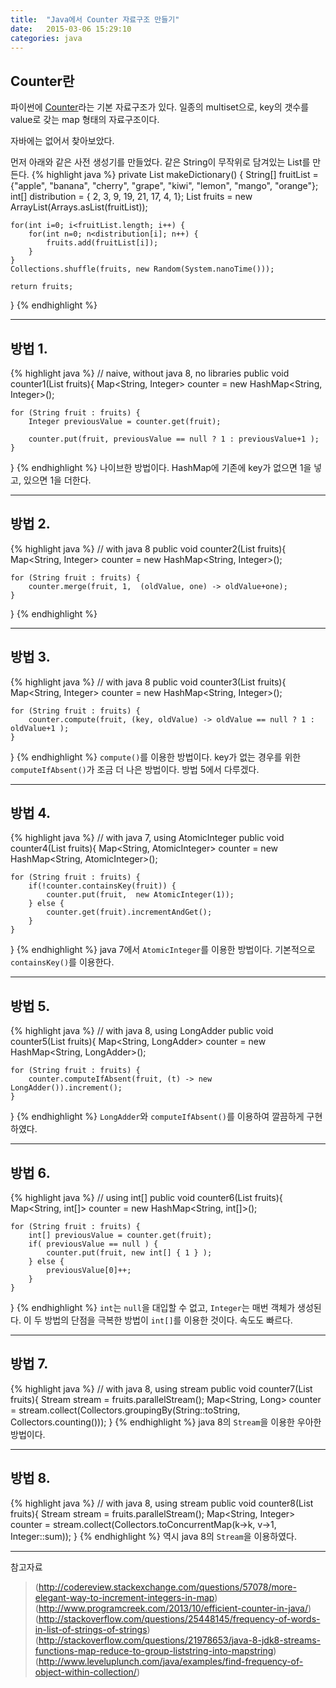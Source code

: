 ```yaml
---
title:  "Java에서 Counter 자료구조 만들기"
date:   2015-03-06 15:29:10
categories: java
---
```


## Counter란

파이썬에 [Counter](https://docs.python.org/2/library/collections.html#collections.Counter)라는 기본 자료구조가 있다. 일종의 multiset으로, key의 갯수를 value로 갖는 map 형태의 자료구조이다.
  
자바에는 없어서 찾아보았다.
  
먼저 아래와 같은 사전 생성기를 만들었다. 같은 String이 무작위로 담겨있는 List를 만든다.
{% highlight java %}
private List<String> makeDictionary() {
	String[] fruitList = {"apple", "banana", "cherry", "grape",
		"kiwi", "lemon", "mango", "orange"};
	int[] distribution = { 2, 3, 9, 19, 21, 17, 4, 1};
	List<String> fruits = new ArrayList<String>(Arrays.asList(fruitList));
	
	for(int i=0; i<fruitList.length; i++) {
		for(int n=0; n<distribution[i]; n++) {
			fruits.add(fruitList[i]);
		}
	}
	Collections.shuffle(fruits, new Random(System.nanoTime()));
	
	return fruits;
}
{% endhighlight %}
  
  
---
  
  
## 방법 1.
{% highlight java %}
// naive, without java 8, no libraries
public void counter1(List<String> fruits){
	Map<String, Integer> counter = new HashMap<String, Integer>();
	
	for (String fruit : fruits) {
		Integer previousValue = counter.get(fruit);
		
		counter.put(fruit, previousValue == null ? 1 : previousValue+1 );
	}
}
{% endhighlight %}
나이브한 방법이다. HashMap에 기존에 key가 없으면 1을 넣고, 있으면 1을 더한다.
  
  
---
  
  
## 방법 2.
{% highlight java %}
// with java 8
public void counter2(List<String> fruits){
	Map<String, Integer> counter = new HashMap<String, Integer>();
	
	for (String fruit : fruits) {
		counter.merge(fruit, 1,  (oldValue, one) -> oldValue+one);
	}
}
{% endhighlight %}
  
  
---
  
  
## 방법 3.
{% highlight java %}
// with java 8
public void counter3(List<String> fruits){
	Map<String, Integer> counter = new HashMap<String, Integer>();
	
	for (String fruit : fruits) {
		counter.compute(fruit, (key, oldValue) -> oldValue == null ? 1 : oldValue+1 );
	}		
}
{% endhighlight %}
`compute()`를 이용한 방법이다. key가 없는 경우를 위한 `computeIfAbsent()`가 조금 더 나은 방법이다. 방법 5에서 다루겠다.
  
  
---
  
  
## 방법 4.
{% highlight java %}
// with java 7, using AtomicInteger
public void counter4(List<String> fruits){
	Map<String, AtomicInteger> counter = new HashMap<String, AtomicInteger>();
	
	for (String fruit : fruits) {
		if(!counter.containsKey(fruit)) {
			counter.put(fruit,  new AtomicInteger(1));
		} else {
			counter.get(fruit).incrementAndGet();
		}
	}			
}
{% endhighlight %}
java 7에서 `AtomicInteger`를 이용한 방법이다. 기본적으로 `containsKey()`를 이용한다.
  
  
---
  
  
## 방법 5.
{% highlight java %}
// with java 8, using LongAdder
public void counter5(List<String> fruits){
	Map<String, LongAdder> counter = new HashMap<String, LongAdder>();
	
	for (String fruit : fruits) {
		counter.computeIfAbsent(fruit, (t) -> new LongAdder()).increment();
	}	
}
{% endhighlight %}
`LongAdder`와 `computeIfAbsent()`를 이용하여 깔끔하게 구현하였다.
  
  
---
  
  
## 방법 6.
{% highlight java %}
// using int[]
public void counter6(List<String> fruits){
	Map<String, int[]> counter = new HashMap<String, int[]>();
	
	for (String fruit : fruits) {
		int[] previousValue = counter.get(fruit);
		if( previousValue == null ) {
			counter.put(fruit, new int[] { 1 } );
		} else {
			previousValue[0]++;
		}
	}		
}
{% endhighlight %}
`int`는 `null`을 대입할 수 없고, `Integer`는 매번 객체가 생성된다. 이 두 방법의 단점을 극복한 방법이 `int[]`를 이용한 것이다. 속도도 빠르다.
  
  
---
  
  
## 방법 7.
{% highlight java %}
// with java 8, using stream
public void counter7(List<String> fruits){
	Stream<String> stream = fruits.parallelStream();
	Map<String, Long> counter = stream.collect(Collectors.groupingBy(String::toString, Collectors.counting()));
}
{% endhighlight %}
java 8의 `Stream`을 이용한 우아한 방법이다.
  
  
---
  
  
## 방법 8.
{% highlight java %}
// with java 8, using stream
public void counter8(List<String> fruits){
	Stream<String> stream = fruits.parallelStream();
	Map<String, Integer> counter = stream.collect(Collectors.toConcurrentMap(k->k, v->1, Integer::sum));
}
{% endhighlight %}
역시 java 8의 `Stream`을 이용하였다.

  
  
---
  
  
참고자료

> (http://codereview.stackexchange.com/questions/57078/more-elegant-way-to-increment-integers-in-map)
> (http://www.programcreek.com/2013/10/efficient-counter-in-java/)
> (http://stackoverflow.com/questions/25448145/frequency-of-words-in-list-of-strings-of-strings)
> (http://stackoverflow.com/questions/21978653/java-8-jdk8-streams-functions-map-reduce-to-group-liststring-into-mapstring)
> (http://www.leveluplunch.com/java/examples/find-frequency-of-object-within-collection/)
